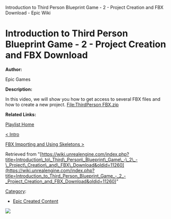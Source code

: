 Introduction to Third Person Blueprint Game - 2 - Project Creation and FBX Download - Epic Wiki                    

Introduction to Third Person Blueprint Game - 2 - Project Creation and FBX Download
===================================================================================

  

**Author:**

Epic Games

**Description:**

In this video, we will show you how to get access to several FBX files and how to create a new project. [File:ThirdPerson FBX.zip](/File:ThirdPerson_FBX.zip "File:ThirdPerson FBX.zip")

**Related Links:**

[Playlist Home](/Category:Epic_Video_Playlists "Category:Epic Video Playlists")

[< Intro](/Introduction_to_Third_Person_Blueprint_Game_-_1_-_Intro "Introduction to Third Person Blueprint Game - 1 - Intro")

[FBX Importing and Using Skeletons >](/Introduction_to_Third_Person_Blueprint_Game_-_3_-_FBX_Importing_and_Using_Skeletons "Introduction to Third Person Blueprint Game - 3 - FBX Importing and Using Skeletons")

Retrieved from "[https://wiki.unrealengine.com/index.php?title=Introduction\_to\_Third\_Person\_Blueprint\_Game\_-\_2\_-\_Project\_Creation\_and\_FBX\_Download&oldid=11260](https://wiki.unrealengine.com/index.php?title=Introduction_to_Third_Person_Blueprint_Game_-_2_-_Project_Creation_and_FBX_Download&oldid=11260)"

[Category](/Special:Categories "Special:Categories"):

*   [Epic Created Content](/Category:Epic_Created_Content "Category:Epic Created Content")

  ![](https://tracking.unrealengine.com/track.png)